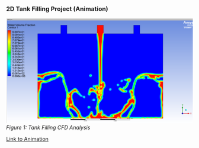 ### 2D Tank Filling Project (Animation)
![](https://github.com/hugovr24/Projects/blob/master/Aerospace_Mechanical_Eng_Projects/CDF/4_Tank_Filling/Tank_Filling.png)
*Figure 1: Tank Filling CFD Analysis*

[Link to Animation](https://github.com/hugovr24/Projects/blob/master/Aerospace_Mechanical_Eng_Projects/CDF/4_Tank_Filling/Water%20Falling%20inside%20Tank.wmv)
